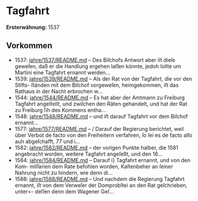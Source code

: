 # Tagfahrt

**Ersterwähnung:** 1537

## Vorkommen
- 1537: [jahre/1537/README.md](../jahre/1537/README.md) – Des Biſchofs Antwort aber iſt dieſe geweſen,
daß er die Handlung ergehen laſſen könnte, jedoh ſollte
um Martini eine Tagfahrt ernannt werden...
- 1539: [jahre/1539/README.md](../jahre/1539/README.md) – Als der Rat von der Tagfahrt, die vor den Stifts-
ſtänden mit dem Biſchof vorgeweſen, heimgekommen, iſt das
Rathaus in der Nacht erbrochen w...
- 1544: [jahre/1544/README.md](../jahre/1544/README.md) – Es hat aber der Amtmann zu Freiburg Tagfahrt
angeſtellt, und zwiſchen den Räten gehandelt, und hat der
Rat zu Freiburg ſih des Kommens entha...
- 1548: [jahre/1548/README.md](../jahre/1548/README.md) – und iſt darauf
Tagfahrt vor dem Biſchof ernannt...
- 1577: [jahre/1577/README.md](../jahre/1577/README.md) – /
Darauf der Regierung berichtet, weil über Verbot de facto
von den Freiheitern verfahren, ſo ſei es de facto alſo
auh abgeſchafft, 77 und i...
- 1582: [jahre/1582/README.md](../jahre/1582/README.md) – der vorigen Punkte halber, die 1581 angebracht worden,
weitere Tagfahrt angeſeßt, und den 16...
- 1584: [jahre/1584/README.md](../jahre/1584/README.md) – Darauf i} Tagfahrt ernannt, und von den Kom-
miſſarien dem Rate befohlen worden, Kaſtenbeher an
ſeiner Nahrung nicht zu hindern, wie denn di...
- 1588: [jahre/1588/README.md](../jahre/1588/README.md) – Und
nachdem die Regierung Tagfahrt ernannt, iſt von dem
Verweſer der Domprobſtei an den Rat geſchrieben, unter=-
deſſen denn dem Wagener Geſ...
